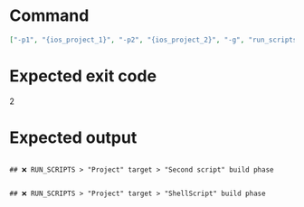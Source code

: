 # Command
```json
["-p1", "{ios_project_1}", "-p2", "{ios_project_2}", "-g", "run_scripts", "-t", "Project", "-f", "markdown"]
```

# Expected exit code
2

# Expected output
```

## ❌ RUN_SCRIPTS > "Project" target > "Second script" build phase


## ❌ RUN_SCRIPTS > "Project" target > "ShellScript" build phase



```
